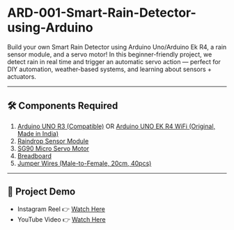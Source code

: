 # ARD-001-Smart-Rain-Detector-using-Arduino
Build your own Smart Rain Detector using Arduino Uno/Arduino Ek R4, a rain sensor module, and a servo motor! In this beginner-friendly project, we detect rain in real time and trigger an automatic servo action — perfect for DIY automation, weather-based systems, and learning about sensors + actuators.

---
## 🛠 Components Required

1. [Arduino UNO R3 (Compatible)](https://robocraze.com/products/uno-r3-board-compatible-with-arduino?_pos=3&_psq=ARDUINO&_ss=e&_v=1.0)
   OR
   [Arduino UNO EK R4 WiFi (Original, Made in India)](https://robocraze.com/products/original-arduino-uno-ek-r4-wifi-made-in-india?_pos=1&_psq=ARDUINO&_ss=e&_v=1.0)
2. [Raindrop Sensor Module](https://robocraze.com/products/rain-drop-sensor-module?_pos=1&_psq=RAIN+DROP&_ss=e&_v=1.0)
3. [SG90 Micro Servo Motor](https://robocraze.com/products/sg90-micro-servo-motor?_pos=1&_psq=Servo+motor+%28SG90%29&_ss=e&_v=1.0)
4. [Breadboard](https://robocraze.com/products/breadboard?_pos=3&_psq=BREADBOARD&_ss=e&_v=1.0)
5. [Jumper Wires (Male-to-Female, 20cm, 40pcs)](https://robocraze.com/products/f2m-jumper-wires-20cm-40pcs?_pos=1&_psq=JUMPER+WIRES&_ss=e&_v=1.0)

---

## 🎥 Project Demo

* Instagram Reel 👉 [Watch Here](https://www.instagram.com/reel/DNDiQf4Twmc/?igsh=MWM2ZnZrd2Vkd3J4dQ==)
* YouTube Video 👉 [Watch Here](https://youtu.be/S5poldna-Ec?si=D0K9qkH2UARrg7ze)


